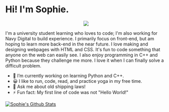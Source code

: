 # Hi! I'm Sophie.
<p align="center">
  <img src="https://github.com/sophasauras/sophsasauras/assets/145561928/75e59070-ea32-488a-90a9-af894f1afa49" />
</p>

I'm a university student learning who loves to code; I'm also working for Navy Digital to build experience. I primarily focus on front-end, but am hoping to learn more back-end in the near future. I love making and designing webpages with HTML and CSS.  It's fun to code something that anyone on the web can easily see. I also enjoy programming in C++ and Python because they challenge me more. I love it when I can finally solve a difficult problem.

- 🌱 I’m currently working on learning Python and C++.
- 😀 I like to run, code, read, and practice yoga in my free time.
- 💬 Ask me about old shipping laws!
- ⚡ Fun fact: My first line of code was not "Hello World!"

[![Sophie's Github Stats](https://github-readme-stats.vercel.app/api?username=sophasauras)](https://github.com/sophasauras/github-readme-stats)
